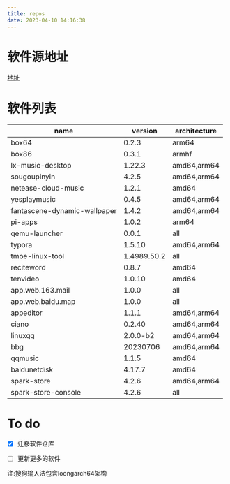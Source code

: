 ```yaml
---
title: repos
date: 2023-04-10 14:16:38
---
```

# 软件源地址
 [地址](./debian)

# 软件列表
| name                         | version     | architecture |
|------------------------------|-------------|--------------|
| box64                        | 0.2.3       | arm64        |
| box86                        | 0.3.1       | armhf        |
| lx-music-desktop             | 1.22.3      | amd64,arm64  |
| sougoupinyin                 | 4.2.5       | amd64,arm64  |
| netease-cloud-music          | 1.2.1       | amd64        |
| yesplaymusic                 | 0.4.5       | amd64,arm64  |
| fantascene-dynamic-wallpaper | 1.4.2       | amd64,arm64  |
| pi-apps                      | 1.0.2       | arm64        |
| qemu-launcher                | 0.0.1       | all          |
| typora                       | 1.5.10      | amd64,arm64  |
| tmoe-linux-tool              | 1.4989.50.2 | all          |
| reciteword                   | 0.8.7       | amd64        |
| tenvideo                     | 1.0.10      | amd64        |
| app.web.163.mail             | 1.0.0       | all          |
| app.web.baidu.map            | 1.0.0       | all          |
| appeditor                    | 1.1.1       | amd64,arm64  |
| ciano                        | 0.2.40      | amd64,arm64  |
| linuxqq                      | 2.0.0-b2    | amd64,arm64  |
| bbg                          | 20230706    | amd64,arm64  |
| qqmusic                      | 1.1.5       | amd64        |
| baidunetdisk                 | 4.17.7      | amd64        |
| spark-store                  | 4.2.6       | amd64,arm64  |
| spark-store-console          | 4.2.6       | all          |
# To do 
- [x] 迁移软件仓库

- [ ] 更新更多的软件

注:搜狗输入法包含loongarch64架构
